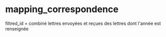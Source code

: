 # mapping_correspondence

filtred_id = combiné lettres envoyées et reçues des lettres dont l'année est renseignée
